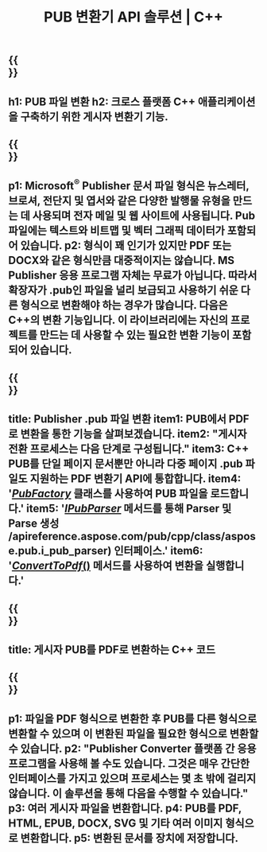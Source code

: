 ﻿---
translation: true
template: /_templates/conversion.md
title: PUB 변환기 API 솔루션 | C++
url: /cpp/conversion/
description: C++ 라이브러리를 통해 프로그래밍 방식으로 Microsoft Publisher 파일을 변환합니다. 나만의 PUB 변환기 C++ 프로젝트를 구축하는 간단한 API 솔루션입니다.
metakeywords: pub cpp 변환기, pub 파일 cpp 변환
family: pub
platformtag: cpp
feature: conversion
---

{{<section banner>}}
---
h1: PUB 파일 변환
h2: 크로스 플랫폼 C++ 애플리케이션을 구축하기 위한 게시자 변환기 기능.
---

{{<section overview>}}
---
p1: Microsoft<sup>®</sup> Publisher 문서 파일 형식은 뉴스레터, 브로셔, 전단지 및 엽서와 같은 다양한 발행물 유형을 만드는 데 사용되며 전자 메일 및 웹 사이트에 사용됩니다. Pub 파일에는 텍스트와 비트맵 및 벡터 그래픽 데이터가 포함되어 있습니다.
p2: 형식이 꽤 인기가 있지만 PDF 또는 DOCX와 같은 형식만큼 대중적이지는 않습니다. MS Publisher 응용 프로그램 자체는 무료가 아닙니다. 따라서 확장자가 .pub인 파일을 널리 보급되고 사용하기 쉬운 다른 형식으로 변환해야 하는 경우가 많습니다. 다음은 C++의 변환 기능입니다. 이 라이브러리에는 자신의 프로젝트를 만드는 데 사용할 수 있는 필요한 변환 기능이 포함되어 있습니다.
---

{{<section feature1>}}
---
title: Publisher .pub 파일 변환
item1: PUB에서 PDF로 변환을 통한 기능을 살펴보겠습니다.
item2: "게시자 전환 프로세스는 다음 단계로 구성됩니다."
item3: C++ PUB를 단일 페이지 문서뿐만 아니라 다중 페이지 .pub 파일도 지원하는 PDF 변환기 API에 통합합니다.
item4: '[*PubFactory*](https://reference.aspose.com/pub/cpp/class/aspose.pub.pub_factory) 클래스를 사용하여 PUB 파일을 로드합니다.'
item5: '[*IPubParser*](https://reference.aspose.com/pub/cpp/class/aspose.pub.i_pub_parser#ae9fc7043f382a5b4a7b694f0fe477915) 메서드를 통해 Parser 및 Parse 생성 /apireference.aspose.com/pub/cpp/class/aspose.pub.i_pub_parser) 인터페이스.'
item6: '[*ConvertToPdf*()](https://reference.aspose.com/pub/cpp/class/aspose.pub.i_pdf_converter) 메서드를 사용하여 변환을 실행합니다.'
---

{{<section codeexample>}}
---
title: 게시자 PUB를 PDF로 변환하는 C++ 코드
---

{{<section summary>}}
---
p1: 파일을 PDF 형식으로 변환한 후 PUB를 다른 형식으로 변환할 수 있으며 이 변환된 파일을 필요한 형식으로 변환할 수 있습니다.
p2: "Publisher Converter 플랫폼 간 응용 프로그램을 사용해 볼 수도 있습니다. 그것은 매우 간단한 인터페이스를 가지고 있으며 프로세스는 몇 초 밖에 걸리지 않습니다. 이 솔루션을 통해 다음을 수행할 수 있습니다."
p3: 여러 게시자 파일을 변환합니다.
p4: PUB를 PDF, HTML, EPUB, DOCX, SVG 및 기타 여러 이미지 형식으로 변환합니다.
p5: 변환된 문서를 장치에 저장합니다.
---